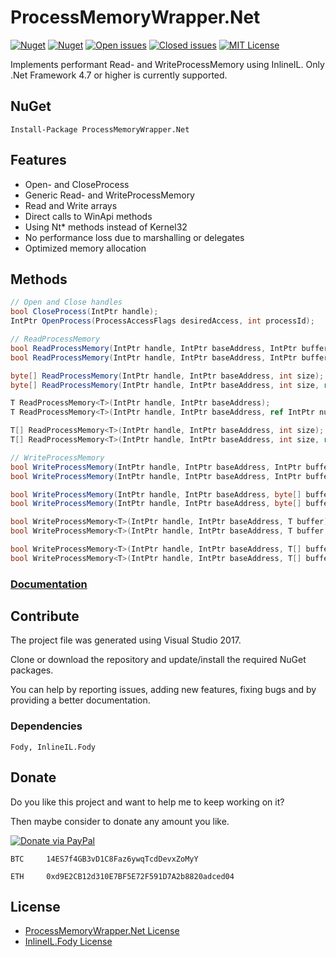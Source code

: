 # ProcessMemoryWrapper.Net

[![Nuget](https://img.shields.io/nuget/v/ProcessMemoryWrapper.Net.svg)](https://www.nuget.org/packages/ProcessMemoryWrapper.Net/ "ProcessMemoryWrapper.Net on NuGet") [![Nuget](https://img.shields.io/nuget/dt/ProcessMemoryWrapper.Net.svg)](https://www.nuget.org/packages/ProcessMemoryWrapper.Net/ "Downloads on NuGet") [![Open issues](https://img.shields.io/github/issues-raw/michel-pi/ProcessMemoryWrapper.Net.svg)](https://github.com/michel-pi/ProcessMemoryWrapper.Net/issues "Open issues on Github") [![Closed issues](https://img.shields.io/github/issues-closed-raw/michel-pi/ProcessMemoryWrapper.Net.svg)](https://github.com/michel-pi/ProcessMemoryWrapper.Net/issues?q=is%3Aissue+is%3Aclosed "Closed issues on Github") [![MIT License](https://img.shields.io/github/license/michel-pi/ProcessMemoryWrapper.Net.svg)](https://github.com/michel-pi/ProcessMemoryWrapper.Net/blob/master/LICENSE "ProcessMemoryWrapper.Net license")

Implements performant Read- and WriteProcessMemory using InlineIL.
Only .Net Framework 4.7 or higher is currently supported.

## NuGet

    Install-Package ProcessMemoryWrapper.Net

## Features

- Open- and CloseProcess
- Generic Read- and WriteProcessMemory
- Read and Write arrays
- Direct calls to WinApi methods
- Using Nt* methods instead of Kernel32
- No performance loss due to marshalling or delegates
- Optimized memory allocation

## Methods

```cs
// Open and Close handles
bool CloseProcess(IntPtr handle);
IntPtr OpenProcess(ProcessAccessFlags desiredAccess, int processId);

// ReadProcessMemory
bool ReadProcessMemory(IntPtr handle, IntPtr baseAddress, IntPtr buffer, IntPtr size);
bool ReadProcessMemory(IntPtr handle, IntPtr baseAddress, IntPtr buffer, IntPtr size, ref IntPtr numberOfBytesRead);

byte[] ReadProcessMemory(IntPtr handle, IntPtr baseAddress, int size);
byte[] ReadProcessMemory(IntPtr handle, IntPtr baseAddress, int size, ref IntPtr numberOfBytesRead);

T ReadProcessMemory<T>(IntPtr handle, IntPtr baseAddress);
T ReadProcessMemory<T>(IntPtr handle, IntPtr baseAddress, ref IntPtr numberOfBytesRead);

T[] ReadProcessMemory<T>(IntPtr handle, IntPtr baseAddress, int size);
T[] ReadProcessMemory<T>(IntPtr handle, IntPtr baseAddress, int size, ref IntPtr numberOfBytesRead);

// WriteProcessMemory
bool WriteProcessMemory(IntPtr handle, IntPtr baseAddress, IntPtr buffer, IntPtr size);
bool WriteProcessMemory(IntPtr handle, IntPtr baseAddress, IntPtr buffer, IntPtr size, ref IntPtr numberOfBytesWritten);

bool WriteProcessMemory(IntPtr handle, IntPtr baseAddress, byte[] buffer);
bool WriteProcessMemory(IntPtr handle, IntPtr baseAddress, byte[] buffer, ref IntPtr numberOfBytesWritten);

bool WriteProcessMemory<T>(IntPtr handle, IntPtr baseAddress, T buffer);
bool WriteProcessMemory<T>(IntPtr handle, IntPtr baseAddress, T buffer, ref IntPtr numberOfBytesWritten);

bool WriteProcessMemory<T>(IntPtr handle, IntPtr baseAddress, T[] buffer);
bool WriteProcessMemory<T>(IntPtr handle, IntPtr baseAddress, T[] buffer, ref IntPtr numberOfBytesWritten);
```

### [Documentation](https://michel-pi.github.io/ProcessMemoryWrapper.Net/ "ProcessMemoryWrapper.Net Documentation")

## Contribute

The project file was generated using Visual Studio 2017.

Clone or download the repository and update/install the required NuGet packages.

You can help by reporting issues, adding new features, fixing bugs and by providing a better documentation.  

### Dependencies

    Fody, InlineIL.Fody

## Donate

Do you like this project and want to help me to keep working on it?

Then maybe consider to donate any amount you like.

[![Donate via PayPal](https://media.wtf/assets/img/pp.gif)](https://www.paypal.com/cgi-bin/webscr?cmd=_s-xclick&hosted_button_id=YJDWMDUSM8KKQ "Donate via PayPal")

```
BTC     14ES7f4GB3vD1C8Faz6ywqTcdDevxZoMyY

ETH     0xd9E2CB12d310E7BF5E72F591D7A2b8820adced04
```

## License

- [ProcessMemoryWrapper.Net License](https://github.com/michel-pi/ProcessMemoryWrapper.Net/blob/master/LICENSE "ProcessMemoryWrapper.Net License")
- [InlineIL.Fody License](https://github.com/ltrzesniewski/InlineIL.Fody/blob/master/LICENSE "InlineIL.Fody")
